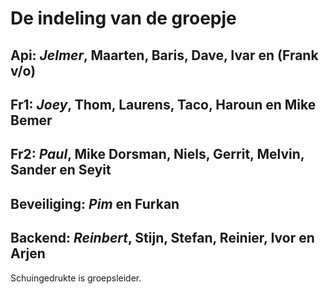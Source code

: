 # De indeling van de groepje

## Api: _Jelmer_, Maarten, Baris, Dave, Ivar en (Frank v/o)

## Fr1: _Joey_, Thom, Laurens, Taco, Haroun en Mike Bemer

## Fr2: _Paul_, Mike Dorsman, Niels, Gerrit, Melvin, Sander en Seyit

## Beveiliging: _Pim_ en Furkan

## Backend: _Reinbert_, Stijn, Stefan, Reinier, Ivor en Arjen

Schuingedrukte is groepsleider.